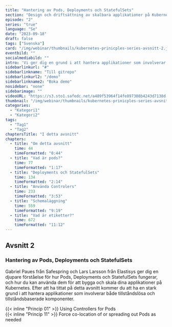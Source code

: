 ```yaml
---
title: "Hantering av Pods, Deployments och StatefulSets"
section: "Design och driftsättning av skalbara applikationer på Kubernetes"
episode: "2"
series: "true"
language: "Se"
date: "2023-09-18"
draft: false
tags: ["Svenska"]
card: "/img/webinar/thumbnails/kubernetes-prinicples-series-avsnitt-2.jpeg"
eventbild: ""
socialmediabild: ""
intro: 'Vi ger dig en grund i att hantera applikationer som involverar både tillståndslösa och tillståndsbaserade komponenter.'
sidebarlinkurl: "#"
sidebarlinkname: "Till gitrepo"
sidebarlinkurl2: "/demo"
sidebarlinkname2: "Boka demo"
nosidebar: "none"
sidebarimage: ""
videoURL: "https://s3.sto1.safedc.net/a489f53964f14fe897308b4243d7138d:processedvideos/safespring-elastisys_webcast_episode_2/master.m3u8"
thumbnail: "/img/webinar/thumbnails/kubernetes-prinicples-series-avsnitt-2.jpeg"
categories:
  - "Kategori1"
  - "Kategori2"
tags:
  - "Tag1"
  - "Tag2"
chaptersTitle: "I detta avsnitt"
chapters:
  - title: "Om detta avsnitt"
    time: 44
    timeFormatted: "0:44"
  - title: "Vad är pods?"
    time: 77
    timeFormatted: "1:17"
  - title: "Deployments och StatefulSets"
    time: 134
    timeFormatted: "2:14"
  - title: "Använda Controlers"
    time: 233
    timeFormatted: "3:53"
  - title: "Schemaläggning"
    time: 559
    timeFormatted: "9:19"
  - title: "Vad är etiketter?"
    time: 672
    timeFormatted: "11:12"
---
```


## Avsnitt 2
### Hantering av Pods, Deployments och StatefulSets
Gabriel Paues från Safespring och Lars Larsson från Elastisys ger dig en djupare förståelse för hur Pods, Deployments och StatefulSets fungerar, och hur du kan använda dem för att bygga och skala dina applikationer på Kubernetes. Efter att ha tittat på detta avsnitt kommer du att ha en stark grund i att hantera applikationer som involverar både tillståndslösa och tillståndsbaserade komponenter.

{{< inline "Princip 01" >}} Using Controllers for Pods  
{{< inline "Princip 11" >}} Force co-location of or spreading out Pods as needed